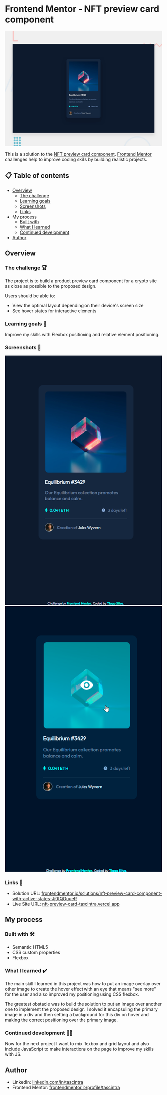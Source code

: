 # Frontend Mentor - NFT preview card component

![Design preview for the NFT preview card component coding challenge](./design/desktop-preview.jpg)

This is a solution to the [NFT preview card component](https://www.frontendmentor.io/challenges/nft-preview-card-component-SbdUL_w0U). [Frontend Mentor](https://www.frontendmentor.io) challenges help to improve coding skills by building realistic projects. 

## 📋 Table of contents 

- [Overview](#overview)
  - [The challenge](#the-challenge-)
  - [Learning goals](#learning-goals-)
  - [Screenshots](#screenshots-)
  - [Links](#links-)
- [My process](#my-process)
  - [Built with](#built-with-%EF%B8%8F)
  - [What I learned](#what-i-learned-%EF%B8%8F)
  - [Continued development](#continued-development-)
- [Author](#author)

## Overview

### The challenge 🏆

The project is to build a product preview card component for a crypto site as close as possible to the proposed design.

Users should be able to:

- View the optimal layout depending on their device's screen size
- See hover states for interactive elements

### Learning goals 🎯

Improve my skills with Flexbox positioning and relative element positioning.

### Screenshots 📸
![](./images/ss/nft-preview-card-component-main-layout.png) ![](./images/ss/nft-preview-card-component-main-hover.png)

### Links 🔗

- Solution URL: [frontendmentor.io/solutions/nft-preview-card-component-with-active-states-Jj0tQOuueR](https://www.frontendmentor.io/solutions/nft-preview-card-component-with-active-states-Jj0tQOuueR)
- Live Site URL: [nft-preview-card-tascintra.vercel.app](https://nft-preview-card-tascintra.vercel.app/)

## My process

### Built with 🛠️

- Semantic HTML5
- CSS custom properties
- Flexbox

### What I learned ✔️

The main skill I learned in this project was how to put an image overlay over other image to create the hover effect with an eye that means "see more" for the user and also improved my positioning using CSS flexbox.

The greatest obstacle was to build the solution to put an image over another one to implement the proposed design. I solved it encapsuling the primary image in a div and then setting a background for this div on hover and making the correct positioning over the primary image.

### Continued development 👨‍💻

Now for the next project I want to mix flexbox and grid layout and also include JavaScript to make interactions on the page to improve my skills with JS.

## Author

- LinkedIn: [linkedin.com/in/tascintra](https://www.linkedin.com/in/tascintra/)
- Frontend Mentor: [frontendmentor.io/profile/tascintra](https://www.frontendmentor.io/profile/tascintra)
